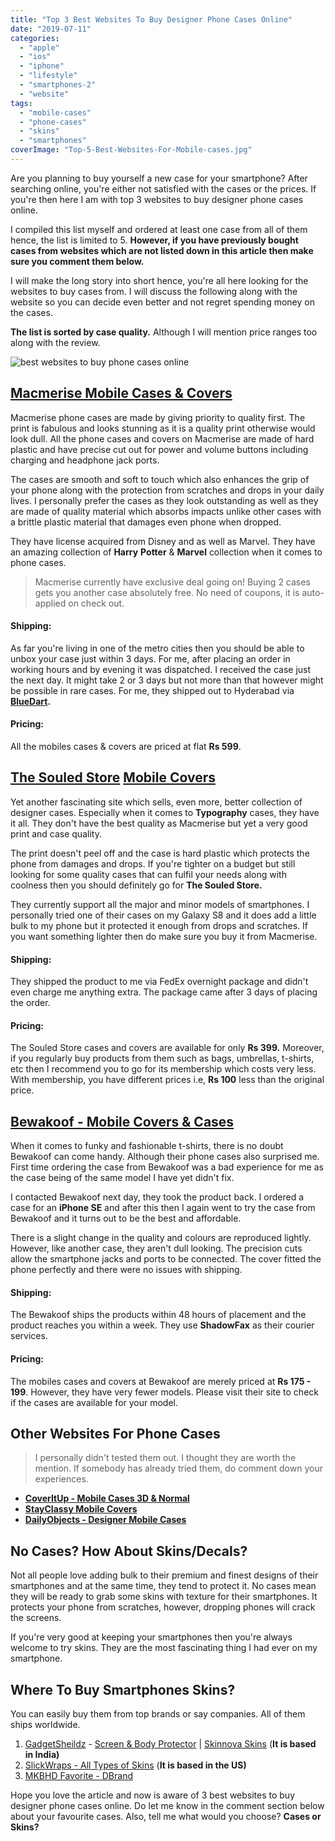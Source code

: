 ```yaml
---
title: "Top 3 Best Websites To Buy Designer Phone Cases Online"
date: "2019-07-11"
categories: 
  - "apple"
  - "ios"
  - "iphone"
  - "lifestyle"
  - "smartphones-2"
  - "website"
tags: 
  - "mobile-cases"
  - "phone-cases"
  - "skins"
  - "smartphones"
coverImage: "Top-5-Best-Websites-For-Mobile-cases.jpg"
---
```


Are you planning to buy yourself a new case for your smartphone? After searching online, you're either not satisfied with the cases or the prices. If you're then here I am with top 3 websites to buy designer phone cases online.

I compiled this list myself and ordered at least one case from all of them hence, the list is limited to 5. **However, if you have previously bought cases from websites which are not listed down in this article then make sure you comment them below.**

I will make the long story into short hence, you're all here looking for the websites to buy cases from. I will discuss the following along with the website so you can decide even better and not regret spending money on the cases.

**The list is sorted by case quality.** Although I will mention price ranges too along with the review.

![best websites to buy phone cases online](posts/2019/07/images/Top-5-Best-Websites-For-Mobile-cases-1024x682.jpg)

## **[Macmerise Mobile Cases & Covers](https://www.macmerise.com/pages/phone-cases)**

Macmerise phone cases are made by giving priority to quality first. The print is fabulous and looks stunning as it is a quality print otherwise would look dull. All the phone cases and covers on Macmerise are made of hard plastic and have precise cut out for power and volume buttons including charging and headphone jack ports.

The cases are smooth and soft to touch which also enhances the grip of your phone along with the protection from scratches and drops in your daily lives. I personally prefer the cases as they look outstanding as well as they are made of quality material which absorbs impacts unlike other cases with a brittle plastic material that damages even phone when dropped.

They have license acquired from Disney and as well as Marvel. They have an amazing collection of **Harry** **Potter** & **Marvel** collection when it comes to phone cases.

> Macmerise currently have exclusive deal going on! Buying 2 cases gets you another case absolutely free. No need of coupons, it is auto-applied on check out.

#### **Shipping:**

As far you're living in one of the metro cities then you should be able to unbox your case just within 3 days. For me, after placing an order in working hours and by evening it was dispatched. I received the case just the next day. It might take 2 or 3 days but not more than that however might be possible in rare cases. For me, they shipped out to Hyderabad via **[BlueDart](https://sastaeinstein.com/2018/05/top-3-courier-services-in-india-with-amazing-speed-and-service.html).**

#### **Pricing:**

All the mobiles cases & covers are priced at flat **Rs 599**.

## **[The Souled Store](https://www.thesouledstore.com/mobile-covers)** [](https://www.thesouledstore.com/mobile-covers) **[Mobile Covers](https://www.thesouledstore.com/mobile-covers)**

Yet another fascinating site which sells, even more, better collection of designer cases. Especially when it comes to **Typography** cases, they have it all. They don't have the best quality as Macmerise but yet a very good print and case quality.

The print doesn't peel off and the case is hard plastic which protects the phone from damages and drops. If you're tighter on a budget but still looking for some quality cases that can fulfil your needs along with coolness then you should definitely go for **The Souled Store.**

They currently support all the major and minor models of smartphones. I personally tried one of their cases on my Galaxy S8 and it does add a little bulk to my phone but it protected it enough from drops and scratches. If you want something lighter then do make sure you buy it from Macmerise.

#### **Shipping:**

They shipped the product to me via FedEx overnight package and didn't even charge me anything extra. The package came after 3 days of placing the order.

#### **Pricing**:

The Souled Store cases and covers are available for only **Rs 399.** Moreover, if you regularly buy products from them such as bags, umbrellas, t-shirts, etc then I recommend you to go for its membership which costs very less. With membership, you have different prices i.e, **Rs 100** less than the original price.

## **[Bewakoof - Mobile Covers & Cases](https://www.bewakoof.com/mobile-covers-india)**

When it comes to funky and fashionable t-shirts, there is no doubt Bewakoof can come handy. Although their phone cases also surprised me. First time ordering the case from Bewakoof was a bad experience for me as the case being of the same model I have yet didn't fix.

I contacted Bewakoof next day, they took the product back. I ordered a case for an **iPhone SE** and after this then I again went to try the case from Bewakoof and it turns out to be the best and affordable.

There is a slight change in the quality and colours are reproduced lightly. However, like another case, they aren't dull looking. The precision cuts allow the smartphone jacks and ports to be connected. The cover fitted the phone perfectly and there were no issues with shipping.

#### **Shipping**:

The Bewakoof ships the products within 48 hours of placement and the product reaches you within a week. They use **ShadowFax** as their courier services.

#### **Pricing:**

The mobiles cases and covers at Bewakoof are merely priced at **Rs 175 - 199**. However, they have very fewer models. Please visit their site to check if the cases are available for your model.

## **Other Websites For Phone Cases**

> I personally didn't tested them out. I thought they are worth the mention. If somebody has already tried them, do comment down your experiences.

- **[CoverItUp - Mobile Cases 3D & Normal](https://www.coveritup.in/real-3d-cases/)**
- [**StayClassy Mobile Covers**](https://stayclassy.in/)
- **[DailyObjects - Designer Mobile Cases](https://www.dailyobjects.com/designer-cases)**

## No Cases? How About Skins/Decals?

Not all people love adding bulk to their premium and finest designs of their smartphones and at the same time, they tend to protect it. No cases mean they will be ready to grab some skins with texture for their smartphones. It protects your phone from scratches, however, dropping phones will crack the screens.

If you're very good at keeping your smartphones then you're always welcome to try skins. They are the most fascinating thing I had ever on my smartphone.

## Where To Buy Smartphones Skins?

You can easily buy them from top brands or say companies. All of them ships worldwide.

1. [GadgetSheildz](https://www.gadgetshieldz.com/?currency=INR) - [Screen & Body Protector](https://sastaeinstein.com/2018/12/gadgetshieldz-screen-protectors-review.html) | [Skinnova Skins](https://sastaeinstein.com/2018/12/gadgetshieldz-skinnova-skins-review.html) (**It is based in India)**
2. [SlickWraps - All Types of Skins](https://www.slickwraps.com/) (**It is based in the US)**
3. [MKBHD Favorite - DBrand](https://dbrand.com/)

Hope you love the article and now is aware of 3 best websites to buy designer phone cases online. Do let me know in the comment section below about your favourite cases. Also, tell me what would you choose? **Cases or Skins?**
